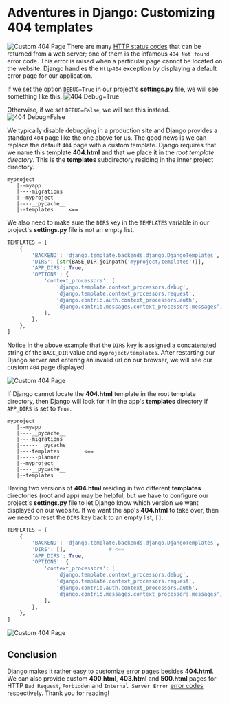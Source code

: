 # Adventures in Django: Customizing 404 templates

![Custom 404 Page](https://i.postimg.cc/wMH5RtbF/project-404-2021-02-22-19-12-07.jpg)
There are many [HTTP status codes](https://en.wikipedia.org/wiki/List_of_HTTP_status_codes) that can be returned from a web server; one of them is the infamous `404 Not found` error code. This error is raised when a particular page cannot be located on the website. Django handles the `Http404` exception by displaying a default error page for our application. 

If we set the option `DEBUG=True` in our project's **settings.py** file, we will see something like this.
![404 Debug=True](https://i.postimg.cc/jd8TRZRj/DEBUG-TRUE-404-2021-02-22-19-15-55.jpg)

Otherwise, if we set `DEBUG=False`, we will see this instead.
![404 Debug=False](https://i.postimg.cc/Z0zdn48r/DEBUG-FALSE-DEFAULT-404-Page-2021-02-22-19-34-56.jpg)

We typically disable debugging in a production site and Django provides a standard `404` page like the one above for us.
The good news is we can replace the default `404` page with a custom template. Django requires that we name this template **404.html** and  that we place it in the _root template directory_. This is the **templates** subdirectory residing in the inner project directory.  
```
myproject
   |--myapp
   |----migrations
   |--myproject
   |----__pycache__
   |--templates     <==
```

We also need to make sure the `DIRS` key in the `TEMPLATES` variable in our project's **settings.py** file is not an empty list.
```py
TEMPLATES = [
    {
        'BACKEND': 'django.template.backends.django.DjangoTemplates',
        'DIRS': [str(BASE_DIR.joinpath('myproject/templates'))],              # <==
        'APP_DIRS': True,
        'OPTIONS': {
            'context_processors': [
                'django.template.context_processors.debug',
                'django.template.context_processors.request',
                'django.contrib.auth.context_processors.auth',
                'django.contrib.messages.context_processors.messages',
            ],
        },
    },
]
```
Notice in the above example that the `DIRS` key is assigned a concatenated string of the `BASE_DIR` value and `myproject/templates`. After restarting our Django server and entering an invalid url on our browser, we will see our custom `404` page displayed.

![Custom 404 Page](https://i.postimg.cc/wMH5RtbF/project-404-2021-02-22-19-12-07.jpg)

If Django cannot locate the **404.html** template in the root template directory, then Django will look for it in the app's **templates** directory if `APP_DIRS` is set to `True`. 

```
myproject
   |--myapp
   |----__pycache__
   |----migrations
   |------__pycache__
   |----templates        <==
   |------planner
   |--myproject
   |----__pycache__
   |--templates     
```

Having two versions of **404.html** residing in two different **templates** directories (root and app) may be helpful, but we have to configure our project's **settings.py** file to let Django know which version we want displayed on our website.  If we want the app's **404.html** to take over, then we need to reset the `DIRS` key back to an empty list, `[]`.

```py
TEMPLATES = [
    {
        'BACKEND': 'django.template.backends.django.DjangoTemplates',
        'DIRS': [],              # <==
        'APP_DIRS': True,
        'OPTIONS': {
            'context_processors': [
                'django.template.context_processors.debug',
                'django.template.context_processors.request',
                'django.contrib.auth.context_processors.auth',
                'django.contrib.messages.context_processors.messages',
            ],
        },
    },
]
```
![Custom 404 Page](https://i.postimg.cc/xTrjHwYk/app-404-2021-02-22-19-10-24.jpg)

## Conclusion
Django makes it rather easy to customize error pages besides **404.html**. We can also provide custom **400.html**, **403.html** and **500.html** pages for HTTP `Bad Request`, `Forbidden` and `Internal Server Error` [error codes](https://docs.djangoproject.com/en/3.1/ref/views/) respectively. Thank you for reading!
